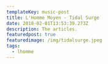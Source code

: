 ```yaml
---
templateKey: music-post
title: L'Homme Moyen - Tidal Surge
date: 2018-02-01T13:53:39.273Z
description: The articles.
featuredpost: true
featuredimage: /img/tidalsurge.jpeg
tags:
  - lhomme
---
```


